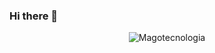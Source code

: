 ### Hi there 👋

<!--
**magotecnologia/magotecnologia** is a ✨ _special_ ✨ repository because its `README.md` (this file) appears on your GitHub profile.

Here are some ideas to get you started:

- 🔭 I’m currently working on ...
- 🌱 I’m currently learning ...
- 👯 I’m looking to collaborate on ...
- 🤔 I’m looking for help with ...
- 💬 Ask me about ...
- 📫 How to reach me: ...
- 😄 Pronouns: ...
- ⚡ Fun fact: ...
-->


<p align="center">
	<img src=https://github-readme-stats.magotecnologia.vercel.app/api?username=magotecnologia&count_private=false&show_icons=true alt=Magotecnologia />
</p>
